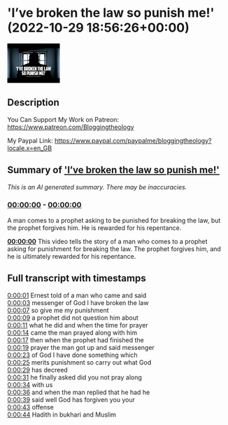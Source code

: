 # 'I’ve broken the law so punish me!' (2022-10-29 18:56:26+00:00)

![alt 'I’ve broken the law so punish me!'](vneiRO-QpuM.jpg "'I’ve broken the law so punish me!'")

## Description

You Can Support My Work on Patreon:
https://www.patreon.com/Bloggingtheology

My Paypal Link: 
https://www.paypal.com/paypalme/bloggingtheology?locale.x=en_GB

## Summary of ['I’ve broken the law so punish me!'](https://www.youtube.com/watch?v=vneiRO-QpuM)


*This is an AI generated summary. There may be inaccuracies. [](/)*

### [00:00:00](https://www.youtube.com/watch?v=vneiRO-QpuM&t=0) - [00:00:00](https://www.youtube.com/watch?v=vneiRO-QpuM&t=0)

A man comes to a prophet asking to be punished for breaking the law, but the prophet forgives him. He is rewarded for his repentance.

**[00:00:00](https://www.youtube.com/watch?v=vneiRO-QpuM&t=0)** This video tells the story of a man who comes to a prophet asking for punishment for breaking the law. The prophet forgives him, and he is ultimately rewarded for his repentance.

## Full transcript with timestamps

[0:00:01](https://youtu.be/vneiRO-QpuM?t=1) Ernest told of a man who came and said  
[0:00:03](https://youtu.be/vneiRO-QpuM?t=3) messenger of God I have broken the law  
[0:00:07](https://youtu.be/vneiRO-QpuM?t=7) so give me my punishment  
[0:00:09](https://youtu.be/vneiRO-QpuM?t=9) a prophet did not question him about  
[0:00:11](https://youtu.be/vneiRO-QpuM?t=11) what he did and when the time for prayer  
[0:00:14](https://youtu.be/vneiRO-QpuM?t=14) came the man prayed along with him  
[0:00:17](https://youtu.be/vneiRO-QpuM?t=17) then when the prophet had finished the  
[0:00:19](https://youtu.be/vneiRO-QpuM?t=19) prayer the man got up and said messenger  
[0:00:23](https://youtu.be/vneiRO-QpuM?t=23) of God I have done something which  
[0:00:25](https://youtu.be/vneiRO-QpuM?t=25) merits punishment so carry out what God  
[0:00:29](https://youtu.be/vneiRO-QpuM?t=29) has decreed  
[0:00:31](https://youtu.be/vneiRO-QpuM?t=31) he finally asked did you not pray along  
[0:00:34](https://youtu.be/vneiRO-QpuM?t=34) with us  
[0:00:36](https://youtu.be/vneiRO-QpuM?t=36) and when the man replied that he had he  
[0:00:39](https://youtu.be/vneiRO-QpuM?t=39) said well God has forgiven you your  
[0:00:43](https://youtu.be/vneiRO-QpuM?t=43) offense  
[0:00:44](https://youtu.be/vneiRO-QpuM?t=44) Hadith in bukhari and Muslim  
